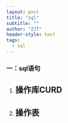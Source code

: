 ```yaml
---
layout: post
title: "sql"
subtitle: ""
author: "ZJT"
header-style: text
tags:
  - sql
---
```


### 一：sql语句

1. 操作库CURD
   - 
2. 操作表
   - 